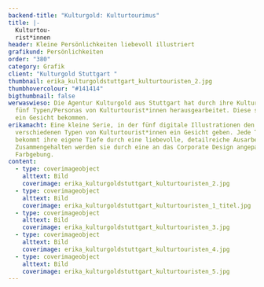 ```yaml
---
backend-title: "Kulturgold: Kulturtourimus"
title: |-
  Kulturtou-
  rist*innen
header: Kleine Persönlichkeiten liebevoll illustriert
grafikund: Persönlichkeiten
order: "380"
category: Grafik
client: "Kulturgold Stuttgart "
thumbnail: erika_kulturgoldstuttgart_kulturtouristen_2.jpg
thumbhovercolour: "#141414"
bigthumbnail: false
werwaswieso: Die Agentur Kulturgold aus Stuttgart hat durch ihre Kulturforschung
  fünf Typen/Personas von Kulturtourist*innen herausgearbeitet. Diese sollen nun
  ein Gesicht bekommen.
erikamacht: Eine kleine Serie, in der fünf digitale Illustrationen den
  verschiedenen Typen von Kulturtourist*innen ein Gesicht geben. Jede Typologie
  bekommt ihre eigene Tiefe durch eine liebevolle, detailreiche Ausarbeitung.
  Zusammengehalten werden sie durch eine an das Corporate Design angepasste
  Farbgebung.
content:
  - type: coverimageobject
    alttext: Bild
    coverimage: erika_kulturgoldstuttgart_kulturtouristen_2.jpg
  - type: coverimageobject
    alttext: Bild
    coverimage: erika_kulturgoldstuttgart_kulturtouristen_1_titel.jpg
  - type: coverimageobject
    alttext: Bild
    coverimage: erika_kulturgoldstuttgart_kulturtouristen_3.jpg
  - type: coverimageobject
    alttext: Bild
    coverimage: erika_kulturgoldstuttgart_kulturtouristen_4.jpg
  - type: coverimageobject
    alttext: Bild
    coverimage: erika_kulturgoldstuttgart_kulturtouristen_5.jpg
---
```

